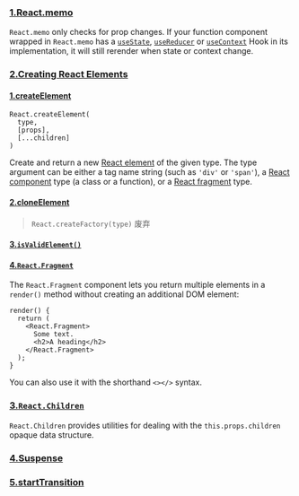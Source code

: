 ### [1.React.memo](https://reactjs.org/docs/react-api.html#reactmemo)

`React.memo` only checks for prop changes. If your function component wrapped in `React.memo` has a [`useState`](https://reactjs.org/docs/hooks-state.html), [`useReducer`](https://reactjs.org/docs/hooks-reference.html#usereducer) or [`useContext`](https://reactjs.org/docs/hooks-reference.html#usecontext) Hook in its implementation, it will still rerender when state or context change.

### [2.Creating React Elements](https://reactjs.org/docs/react-api.html#creating-react-elements)

#### [1.createElement](https://reactjs.org/docs/react-api.html#createelement)

```react
React.createElement(
  type,
  [props],
  [...children]
)
```

Create and return a new [React element](https://reactjs.org/docs/rendering-elements.html) of the given type. The type argument can be either a tag name string (such as `'div'` or `'span'`), a [React component](https://reactjs.org/docs/components-and-props.html) type (a class or a function), or a [React fragment](https://reactjs.org/docs/react-api.html#reactfragment) type.     

#### [2.cloneElement](https://reactjs.org/docs/react-api.html#cloneelement)

> `React.createFactory(type)` 废弃

#### [3.`isValidElement()`](https://reactjs.org/docs/react-api.html#isvalidelement)

#### [4.`React.Fragment`](https://reactjs.org/docs/react-api.html#reactfragment)

The `React.Fragment` component lets you return multiple elements in a `render()` method without creating an additional DOM element:

```react
render() {
  return (
    <React.Fragment>
      Some text.
      <h2>A heading</h2>
    </React.Fragment>
  );
}
```

You can also use it with the shorthand `<></>` syntax. 

### [3.`React.Children`](https://reactjs.org/docs/react-api.html#reactchildren)

`React.Children` provides utilities for dealing with the `this.props.children` opaque data structure.

### [4.Suspense](https://reactjs.org/docs/react-api.html#suspense)

### [5.startTransition](https://reactjs.org/docs/react-api.html#starttransition)



